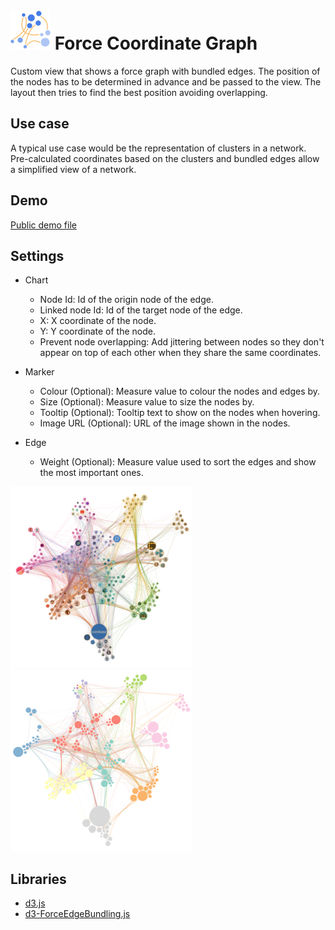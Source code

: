 # ![](icon.svg) Force Coordinate Graph

Custom view that shows a force graph with bundled edges. The position of the nodes has to be determined in advance and be passed to the view. The layout then tries to find the best position avoiding overlapping.

## Use case

A typical use case would be the representation of clusters in a network. Pre-calculated coordinates based on the clusters and bundled edges allow a simplified view of a network.

## Demo
[Public demo file](https://omniscope.me/Demos/Custom+Views/Github/force+coordinate+graph.iox/er/Report)

## Settings

 - Chart
    - Node Id: Id of the origin node of the edge.
    - Linked node Id: Id of the target node of the edge.
    - X: X coordinate of the node.
    - Y: Y coordinate of the node.
    - Prevent node overlapping: Add jittering between nodes so they don't appear on top of each other when they share the same coordinates.

 - Marker
    - Colour (Optional): Measure value to colour the nodes and edges by.
    - Size (Optional): Measure value to size the nodes by.
    - Tooltip (Optional): Tooltip text to show on the nodes when hovering.
    - Image URL (Optional): URL of the image shown in the nodes.

 - Edge
    - Weight (Optional): Measure value used to sort the edges and show the most important ones.

![screenshot](thumbnail.png)
![screenshot](thumbnail2.png)

## Libraries
 - [d3.js](https://d3js.org/)
 - [d3-ForceEdgeBundling.js](https://github.com/upphiminn/d3.ForceBundle)
